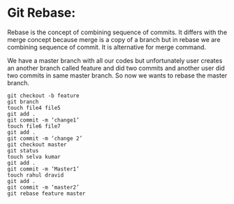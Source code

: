 # Git Rebase:

Rebase is the concept of combining sequence of commits. It differs with the merge concept because merge is a copy of a branch but in rebase we are combining sequence of commit. It is alternative for merge command.

We have a master branch with all our codes but unfortunately user creates an another branch called feature and did two commits and another user did two commits in same master branch. So now we wants to rebase the master branch.

```
git checkout -b feature
git branch
touch file4 file5
git add .
git commit -m ‘change1’
touch file6 file7
git add .
git commit -m ‘change 2’
git checkout master
git status
touch selva kumar
git add .
git commit -m ‘Master1’
touch rahul dravid
git add .
git commit -m ‘master2’
git rebase feature master
```

